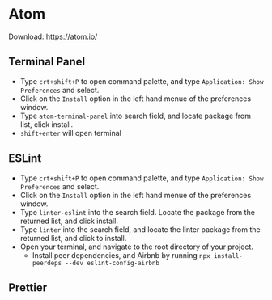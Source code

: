 # Atom

Download: <https://atom.io/>

## Terminal Panel

- Type `crt+shift+P` to open command palette, and type `Application: Show Preferences` and select.
- Click on the `Install` option in the left hand menue of the preferences window.
- Type `atom-terminal-panel` into search field, and locate package from list, click install.
- `shift+enter` will open terminal

## ESLint

- Type `crt+shift+P` to open command palette, and type `Application: Show Preferences` and select.
- Click on the `Install` option in the left hand menue of the preferences window.
- Type `linter-eslint` into the search field. Locate the package from the returned list, and click install.
- Type `linter` into the search field, and locate the linter package from the returned list, and click to install.
- Open your terminal, and navigate to the root directory of your project.
  - Install peer dependencies, and Airbnb by running `npx install-peerdeps --dev eslint-config-airbnb`

## Prettier
